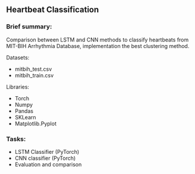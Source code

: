 ## Heartbeat Classification

### Brief summary: 

Comparison between LSTM and CNN methods to classify heartbeats from MIT-BIH Arrhythmia Database, implementation the best clustering method.

Datasets:
- mitbih_test.csv
- mitbih_train.csv

Libraries:
- Torch
- Numpy
- Pandas
- SKLearn
- Matplotlib.Pyplot

### Tasks:
- LSTM Classifier (PyTorch)
- CNN classifier (PyTorch)
- Evaluation and comparison
